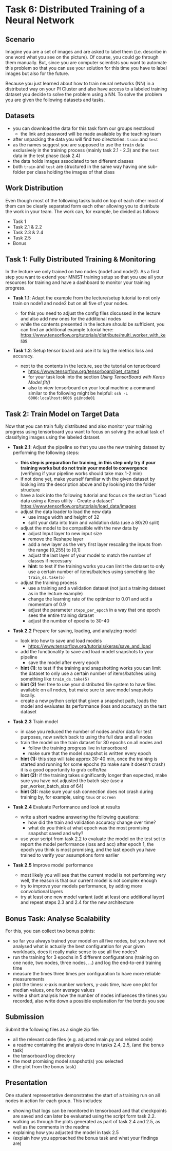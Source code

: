# Task 6: Distributed Training of a Neural Network

## Scenario

Imagine you are a set of images and are asked to label them (i.e. describe in one word what you see on the picture).
Of course, you could go through them manually. But, since you are computer scientists you want to automate this problem
so that you can use your solution for this time you have to label images but also for the future.

Because you just learned about how to train neural networks (NN) in a distributed way on your PI Cluster and also have
access to a labeled training dataset you decide to solve the problem using a NN. To solve the problem you are given the
following datasets and tasks.

## Datasets

- you can download the data for this task form our groups nextcloud
    - the link and password will be made available by the teaching team
- after unpacking the data you will find two directories: `train` and `test`
- as the names suggest you are supposed to use the `train` data exclusively in the training process (mainly task 2.1 -
  2.3) and the `test` data in the test phase (task 2.4)
- the data holds images associated to ten different classes
- both `train` and `test` are structured in the same way having one sub-folder per class holding the images of that
  class

## Work Distribution

Even though most of the following tasks build on top of each other most of them can be clearly separated form each other
allowing you to distribute the work in your team. The work can, for example, be divided as follows:

- Task 1
- Task 2.1 & 2.2
- Task 2.3 & 2.4
- Task 2.5
- Bonus

## Task 1: Fully Distributed Training & Monitoring

In the lecture we only trained on two nodes (node1 and node2). As a first step you want to extend your MNIST training
setup so that you use all your resources for training and have a dashboard to monitor your training progress.

- **Task 1.1**: Adapt the example from the lecture/setup tutorial to not only train on node1 and node2 but on all five
  of your nodes.
    - for this you need to adjust the config files discussed in the lecture and also add new ones for the additional
      nodes
    - while the contents presented in the lecture should be sufficient, you can find an additional example tutorial
      here: https://www.tensorflow.org/tutorials/distribute/multi_worker_with_keras

- **Task 1.2**: Setup tensor board and use it to log the metrics loss and accuracy.
    - next to the contents in the lecture, see the tutorial on tensorboard
        - https://www.tensorflow.org/tensorboard/get_started
        - for your task look into the section *Using TensorBoard with Keras Model.fit()*
        - also to view tensorboard on your local machine a command similar to the following might be
          helpful: `ssh -L 6006:localhost:6006 pi@node01`

## Task 2: Train Model on Target Data

Now that you can train fully distributed and also monitor your training progress using tensorboard you want to focus on
solving the actual task of classifying images using the labeled dataset.

- **Task 2.1**: Adjust the pipeline so that you use the new training dataset by performing the following steps:
    - **this step is preparation for training, in this step only try if your training works but do not train your model
      to convergence** (verifying if your pipeline works should take max 1-2 min)
    - if not done yet, make yourself familiar with the given dataset by looking into the description above and by
      looking into the folder structure
    - have a look into the following tutorial and focus on the section "Load data using a Keras utility - Create a
      dataset" https://www.tensorflow.org/tutorials/load_data/images
    - adjust the data loader to load the new data
        - use image width and height of 32
        - split your data into train and validation data (use a 80/20 split)
    - adjust the model to be compatible with the new data by
        - adjust Input layer to new input size
        - remove the Reshape layer
        - add a new layer as the very first layer rescaling the inputs from the range [0,255] to [0,1]
        - adjust the last layer of your model to match the number of classes if necessary
        - **hint**: to test if the training works you can limit the dataset to only use a certain number of
          items/batches using something like `train_ds.take(5)`
    - adjust the training process
        - use a training and a validation dataset (not just a training dataset as in the lecture example)
        - change the learning rate of the optimizer to 0.01 and add a momentum of 0.9
        - adjust the parameter `steps_per_epoch` in a way that one epoch sees the entire training dataset
        - adjust the number of epochs to 30-40

- **Task 2.2** Prepare for saving, loading, and analyzing model
    - look into how to save and load models
        - https://www.tensorflow.org/tutorials/keras/save_and_load
    - add the functionality to save and load model snapshots to your pipeline
        - save the model after every epoch
    - **hint (1)**: to test if the training and snapshotting works you can limit the dataset to only use a certain
      number of items/batches using something like `train_ds.take(5)`
    - **hint (2)** feel free to use your distributed file system to have files available on all nodes, but make sure to
      save model snapshots locally.
    - create a new python script that given a snapshot path, loads the model and evaluates its performance (loss and
      accuracy) on the test dataset

- **Task 2.3** Train model
    - in case you reduced the number of nodes and/or data for test purposes, now switch back to using the full data and
      all nodes
    - train the model on the train dataset for 30 epochs on all nodes and
        - follow the training progress live in tensorboard
        - make sure that the model snapshot is written every epoch
    - **hint (1):** this step will take approx 30-40 min, once the training is started and running for some epochs (to
      make sure it doesn't crash) it is a good opportunity to grab coffe/tea
    - **hint (2):** if the training takes significantly longer than expected, make sure you have not adjusted the batch
      size (use a per_worker_batch_size of 64)
    - **hint (3):** make sure your ssh connection does not crash during training by, for example, using `tmux`
      or `screen`

- **Task 2.4** Evaluate Performance and look at results
    - write a short readme answering the following questions:
        - how did the train and validation accuracy change over time?
        - what do you think at what epoch was the most promising snapshot saved and why?
    - use your script from task 2.2 to evaluate the model on the test set to report the model performance (loss and acc)
      after epoch 1, the epoch you think is most promising, and the last epoch you have trained to verify your
      assumptions form earlier

- **Task 2.5** Improve model performance
    - most likely you will see that the current model is not performing very well, the reason is that our current model
      is not complex enough
    - try to improve your models performance, by adding more convolutional layers
    - try at least one new model variant (add at least one additional layer) and repeat steps 2.3 and 2.4 for the new
      architecture

## Bonus Task: Analyse Scalability

For this, you can collect two bonus points:

- so far you always trained your model on all five nodes, but you have not analysed what is actually the best
  configuration for your given workloads, does it really make sense to use all five nodes?
- run the training for 3 epochs in 5 different configurations (training on one node, two nodes, three
  nodes, ...)  and log the end-to-end training time
- measure the times three times per configuration to have more reliable measurements
- plot the times: x-axis number workers, y-axis time, have one plot for median values, one for average values
- write a short analysis how the number of nodes influences the times you recorded, also write down a possible
  explanation for the trends you see

## Submission

Submit the following files as a single zip file:

- all the relevant code files (e.g. adjusted main.py and related code)
- a readme containing the analysis done in tasks 2.4, 2.5, (and the bonus task)
- the tensorboard log directory
- the most promising model snapshot(s) you selected
- (the plot from the bonus task)

## Presentation

One student representative demonstrates the start of a training run on all nodes in action for each group.
This includes:

- showing that logs can be monitored in tensorboard and that checkpoints are saved and can later be evaluated
  using the script form task 2.2.
- walking us through the plots generated as part of task 2.4 and 2.5, as well as the comments in the readme
- explaining how you adjusted the model in task 2.5
- (explain how you approached the bonus task and what your findings are)






























